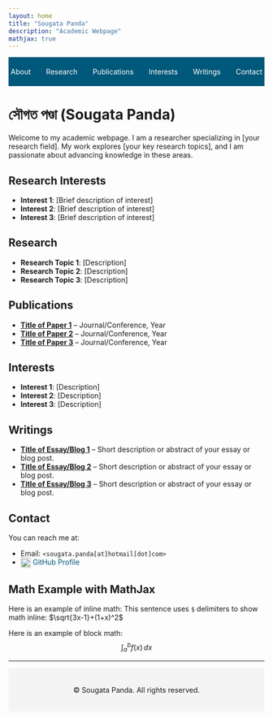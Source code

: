 ```yaml
---
layout: home
title: "Sougata Panda"
description: "Academic Webpage"
mathjax: true
---
```


<!-- Navigation Bar -->
<div style="display: flex; justify-content: center; align-items: center; flex-wrap: nowrap; overflow-x: auto; background: #00587A; padding: 10px;">
  <a href="#about" style="text-decoration: none; color: white; padding: 10px 15px; white-space: nowrap;">About</a>
  <a href="#research" style="text-decoration: none; color: white; padding: 10px 15px; white-space: nowrap;">Research</a>
  <a href="#publications" style="text-decoration: none; color: white; padding: 10px 15px; white-space: nowrap;">Publications</a>
  <a href="#interests" style="text-decoration: none; color: white; padding: 10px 15px; white-space: nowrap;">Interests</a>
  <a href="#writings" style="text-decoration: none; color: white; padding: 10px 15px; white-space: nowrap;">Writings</a>
  <a href="#contact" style="text-decoration: none; color: white; padding: 10px 15px; white-space: nowrap;">Contact</a>
</div>

# <span class="bengali">সৌগত পণ্ডা</span> (Sougata Panda)

Welcome to my academic webpage. I am a researcher specializing in [your research field]. My work explores [your key research topics], and I am passionate about advancing knowledge in these areas.

## <a id="about"></a> Research Interests
- **Interest 1**: [Brief description of interest]
- **Interest 2**: [Brief description of interest]
- **Interest 3**: [Brief description of interest]

## <a id="research"></a> Research
- **Research Topic 1**: [Description]
- **Research Topic 2**: [Description]
- **Research Topic 3**: [Description]

## <a id="publications"></a> Publications
- **[Title of Paper 1](#)** – Journal/Conference, Year
- **[Title of Paper 2](#)** – Journal/Conference, Year
- **[Title of Paper 3](#)** – Journal/Conference, Year

## <a id="interests"></a> Interests
- **Interest 1**: [Description]
- **Interest 2**: [Description]
- **Interest 3**: [Description]

## <a id="writings"></a> Writings
- **[Title of Essay/Blog 1](#)** – Short description or abstract of your essay or blog post.
- **[Title of Essay/Blog 2](#)** – Short description or abstract of your essay or blog post.
- **[Title of Essay/Blog 3](#)** – Short description or abstract of your essay or blog post.

## <a id="contact"></a> Contact
You can reach me at:
- Email: `<sougata.panda[at]hotmail[dot]com>`
- <a href="https://github.com/sougata543" style="text-decoration: none; color: #00587A;">
    <img src="https://github.githubassets.com/images/modules/logos_page/GitHub-Mark.png" alt="GitHub" width="20" style="vertical-align: middle;"> GitHub Profile</a>


## Math Example with MathJax
Here is an example of inline math: This sentence uses `$` delimiters to show math inline: $\sqrt{3x-1}+(1+x)^2$


Here is an example of block math:
$$\int_{a}^{b} f(x) \, dx$$

<hr>

<!-- Footer with Copyright -->
<footer style="text-align: center; padding: 20px; font-size: 14px; background-color: #f4f4f4;">
    <p>&copy; <script>document.write(new Date().getFullYear());</script> Sougata Panda. All rights reserved.</p>
</footer>
